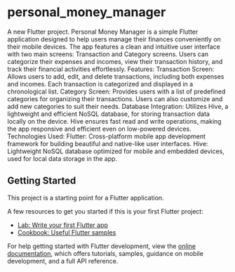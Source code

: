 # personal_money_manager

A new Flutter project.
 Personal Money Manager is a simple Flutter application designed to help users manage their finances conveniently on their mobile devices. The app features a clean and intuitive user interface with two main screens: Transaction and Category screens. Users can categorize their expenses and incomes, view their transaction history, and track their financial activities effortlessly.
 Features:
Transaction Screen: Allows users to add, edit, and delete transactions, including both expenses and incomes. Each transaction is categorized and displayed in a chronological list.
Category Screen: Provides users with a list of predefined categories for organizing their transactions. Users can also customize and add new categories to suit their needs.
Database Integration: Utilizes Hive, a lightweight and efficient NoSQL database, for storing transaction data locally on the device. Hive ensures fast read and write operations, making the app responsive and efficient even on low-powered devices.
Technologies Used:
Flutter: Cross-platform mobile app development framework for building beautiful and native-like user interfaces.
Hive: Lightweight NoSQL database optimized for mobile and embedded devices, used for local data storage in the app.

## Getting Started

This project is a starting point for a Flutter application.

A few resources to get you started if this is your first Flutter project:

- [Lab: Write your first Flutter app](https://docs.flutter.dev/get-started/codelab)
- [Cookbook: Useful Flutter samples](https://docs.flutter.dev/cookbook)

For help getting started with Flutter development, view the
[online documentation](https://docs.flutter.dev/), which offers tutorials,
samples, guidance on mobile development, and a full API reference.
